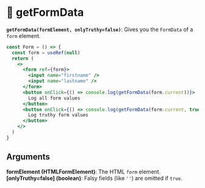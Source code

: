 # 🌹 getFormData

**`getFormData(formElement, onlyTruthy=false)`**: Gives you the `FormData` of a `form` element.

```jsx
const Form = () => {
  const form = useRef(null)
  return (
    <>
      <form ref={form}>
        <input name="firstname" />
        <input name="lastname" />
      </form>
      <button onClick={() => console.log(getFormData(form.current))}>
        Log all form values
      </button>
      <button onClick={() => console.log(getFormData(form.current, true))}>
        Log truthy form values
      </button>
    </>
  )
}
```

## Arguments

**formElement (HTMLFormElement)**: The HTML `form` element.
**[onlyTruthy=false] (boolean)**: Falsy fields (like `''`) are omitted if `true`.
